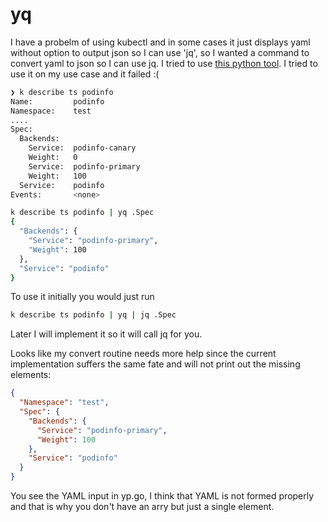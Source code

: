 # yq
I have a probelm of using kubectl and in some cases it just displays yaml without option to
output json so I can use 'jq', so I wanted a command to convert yaml to json so I can use 
jq. I tried to use [this python tool](https://kislyuk.github.io/yq/).
I tried to use it on my use case and it failed :(
```bash
❯ k describe ts podinfo
Name:         podinfo
Namespace:    test
....
Spec:
  Backends:
    Service:  podinfo-canary
    Weight:   0
    Service:  podinfo-primary
    Weight:   100
  Service:    podinfo
Events:       <none>

k describe ts podinfo | yq .Spec
{
  "Backends": {
    "Service": "podinfo-primary",
    "Weight": 100
  },
  "Service": "podinfo"
}
```

To use it initially you would just run
```bash
k describe ts podinfo | yq | jq .Spec
```

Later I will implement it so it will call jq for you.

Looks like my convert routine needs more help since the current implementation suffers the same
fate and will not print out the missing elements:

```json
{
  "Namespace": "test",
  "Spec": {
    "Backends": {
      "Service": "podinfo-primary",
      "Weight": 100
    },
    "Service": "podinfo"
  }
}
```
You see the YAML input in yp.go, I think that YAML is not formed properly and that is why
you don't have an arry but just a single element.
